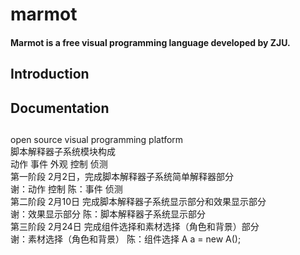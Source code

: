 # marmot
#### Marmot is a free visual programming language developed by ZJU.

## Introduction

## Documentation

## 
open source visual programming platform  
脚本解释器子系统模块构成  
动作 事件 外观 控制 侦测  
第一阶段 2月2日，完成脚本解释器子系统简单解释器部分  
谢：动作 控制
陈：事件 侦测  
第二阶段 2月10日 完成脚本解释器子系统显示部分和效果显示部分  
谢：效果显示部分
陈：脚本解释器子系统显示部分  
第三阶段 2月24日 完成组件选择和素材选择（角色和背景）部分  
谢：素材选择（角色和背景）
陈：组件选择
A a = new A();
